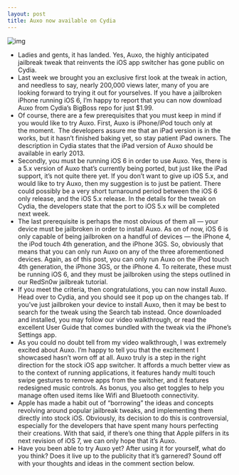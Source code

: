 ```yaml
---
layout: post
title: Auxo now available on Cydia
---
```

![img](http://media.idownloadblog.com/wp-content/uploads/2012/12/Auxo-Screenshot.jpg)
* Ladies and gents, it has landed. Yes, Auxo, the highly anticipated jailbreak tweak that reinvents the iOS app switcher has gone public on Cydia.
* Last week we brought you an exclusive first look at the tweak in action, and needless to say, nearly 200,000 views later, many of you are looking forward to trying it out for yourselves. If you have a jailbroken iPhone running iOS 6, I’m happy to report that you can now download Auxo from Cydia’s BigBoss repo for just $1.99.
* Of course, there are a few prerequisites that you must keep in mind if you would like to try Auxo. First, Auxo is iPhone/iPod touch only at the moment.  The developers assure me that an iPad version is in the works, but it hasn’t finished baking yet, so stay patient iPad owners. The description in Cydia states that the iPad version of Auxo should be available in early 2013.
* Secondly, you must be running iOS 6 in order to use Auxo. Yes, there is a 5.x version of Auxo that’s currently being ported, but just like the iPad support, it’s not quite there yet. If you don’t want to give up iOS 5.x, and would like to try Auxo, then my suggestion is to just be patient. There could possibly be a very short turnaround period between the iOS 6 only release, and the iOS 5.x release. In the details for the tweak on Cydia, the developers state that the port to iOS 5.x will be completed next week.
* The last prerequisite is perhaps the most obvious of them all — your device must be jailbroken in order to install Auxo. As on of now, iOS 6 is only capable of being jailbroken on a handful of devices — the iPhone 4, the iPod touch 4th generation, and the iPhone 3GS. So, obviously that means that you can only run Auxo on any of the three aforementioned devices. Again, as of this post, you can only run Auxo on the iPod touch 4th generation, the iPhone 3GS, or the iPhone 4. To reiterate, these must be running iOS 6, and they must be jailbroken using the steps outlined in our RedSn0w jailbreak tutorial.
* If you meet the criteria, then congratulations, you can now install Auxo. Head over to Cydia, and you should see it pop up on the changes tab. If you’ve just jailbroken your device to install Auxo, then it may be best to search for the tweak using the Search tab instead. Once downloaded and installed, you may follow our video walkthrough, or read the excellent User Guide that comes bundled with the tweak via the iPhone’s Settings app.
* As you could no doubt tell from my video walkthrough, I was extremely excited about Auxo. I’m happy to tell you that the excitement I showcased hasn’t worn off at all. Auxo truly is a step in the right direction for the stock iOS app switcher. It affords a much better view as to the context of running applications, it features handy multi touch swipe gestures to remove apps from the switcher, and it features redesigned music controls. As bonus, you also get toggles to help you manage often used items like Wifi and Bluetooth connectivity.
* Apple has made a habit out of “borrowing” the ideas and concepts revolving around popular jailbreak tweaks, and implementing them directly into stock iOS. Obviously, its decision to do this is controversial, especially for the developers that have spent many hours perfecting their creations. With that said, if there’s one thing that Apple pilfers in its next revision of iOS 7, we can only hope that it’s Auxo.
* Have you been able to try Auxo yet? After using it for yourself, what do you think? Does it live up to the publicity that it’s garnered? Sound off with your thoughts and ideas in the comment section below.

